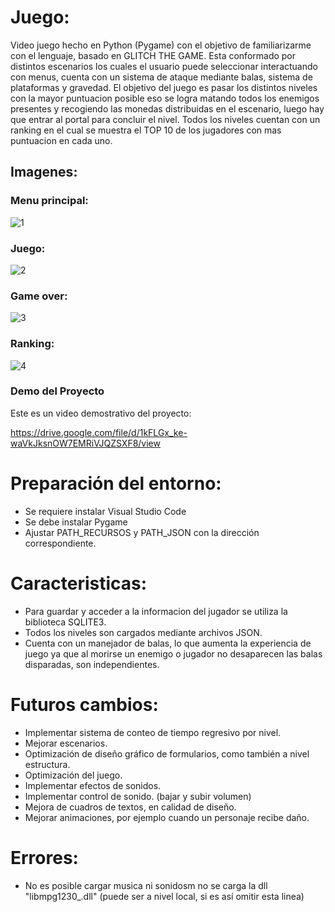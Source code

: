# Juego:

Video juego hecho en Python (Pygame) con el objetivo de familiarizarme con el lenguaje, basado en GLITCH THE GAME. Esta conformado por distintos escenarios los cuales el usuario puede seleccionar interactuando con menus, cuenta con un sistema de ataque mediante balas, sistema de plataformas y gravedad. El objetivo del juego es pasar los distintos niveles con la mayor puntuacion posible eso se logra matando todos los enemigos presentes y recogiendo las monedas distribuidas en el escenario, luego hay que entrar al portal para concluir el nivel. Todos los niveles cuentan con un ranking en el cual se muestra el TOP 10 de los jugadores con mas puntuacion en cada uno.



## Imagenes:

  ### Menu principal:
  ![1](https://private-user-images.githubusercontent.com/106789613/396240749-f27650c2-9697-4713-9c17-a7ae05a29b04.PNG?jwt=eyJhbGciOiJIUzI1NiIsInR5cCI6IkpXVCJ9.eyJpc3MiOiJnaXRodWIuY29tIiwiYXVkIjoicmF3LmdpdGh1YnVzZXJjb250ZW50LmNvbSIsImtleSI6ImtleTUiLCJleHAiOjE3MzQzNzcyMjMsIm5iZiI6MTczNDM3NjkyMywicGF0aCI6Ii8xMDY3ODk2MTMvMzk2MjQwNzQ5LWYyNzY1MGMyLTk2OTctNDcxMy05YzE3LWE3YWUwNWEyOWIwNC5QTkc_WC1BbXotQWxnb3JpdGhtPUFXUzQtSE1BQy1TSEEyNTYmWC1BbXotQ3JlZGVudGlhbD1BS0lBVkNPRFlMU0E1M1BRSzRaQSUyRjIwMjQxMjE2JTJGdXMtZWFzdC0xJTJGczMlMkZhd3M0X3JlcXVlc3QmWC1BbXotRGF0ZT0yMDI0MTIxNlQxOTIyMDNaJlgtQW16LUV4cGlyZXM9MzAwJlgtQW16LVNpZ25hdHVyZT02MDM3ODEwNzVkY2U1ZWIxOGFhZGUzNTA4ODg2N2ZhZWE1Njk3ZjZlMzNjNDUwMWIzMzhkODU1NTRhYmMyMGM4JlgtQW16LVNpZ25lZEhlYWRlcnM9aG9zdCJ9.9bA-16v0qLTC9GqN4h2_6-R7P4Z_9vTthCbhoc1ROxk)
  ### Juego:
  ![2](https://private-user-images.githubusercontent.com/106789613/396240771-6d348571-f9f1-415c-8e1f-52c7668599dc.PNG?jwt=eyJhbGciOiJIUzI1NiIsInR5cCI6IkpXVCJ9.eyJpc3MiOiJnaXRodWIuY29tIiwiYXVkIjoicmF3LmdpdGh1YnVzZXJjb250ZW50LmNvbSIsImtleSI6ImtleTUiLCJleHAiOjE3MzQzNzcyMjMsIm5iZiI6MTczNDM3NjkyMywicGF0aCI6Ii8xMDY3ODk2MTMvMzk2MjQwNzcxLTZkMzQ4NTcxLWY5ZjEtNDE1Yy04ZTFmLTUyYzc2Njg1OTlkYy5QTkc_WC1BbXotQWxnb3JpdGhtPUFXUzQtSE1BQy1TSEEyNTYmWC1BbXotQ3JlZGVudGlhbD1BS0lBVkNPRFlMU0E1M1BRSzRaQSUyRjIwMjQxMjE2JTJGdXMtZWFzdC0xJTJGczMlMkZhd3M0X3JlcXVlc3QmWC1BbXotRGF0ZT0yMDI0MTIxNlQxOTIyMDNaJlgtQW16LUV4cGlyZXM9MzAwJlgtQW16LVNpZ25hdHVyZT05MzU4MGQ3YjBlYmM5Yjk2ODViMzYyNGYxMTgzNDVhY2Q0Yjk1MzMwOGM5OTViMGE1YjExNjUyNWM2OGQ2OGYwJlgtQW16LVNpZ25lZEhlYWRlcnM9aG9zdCJ9.10o1_u363R0I1QQkShvxdy06Fn-MxIOapkIrEdZawV8)

  ### Game over:
  ![3](https://private-user-images.githubusercontent.com/106789613/396240708-67d557bb-1f41-4806-93c7-14de22d5c772.PNG?jwt=eyJhbGciOiJIUzI1NiIsInR5cCI6IkpXVCJ9.eyJpc3MiOiJnaXRodWIuY29tIiwiYXVkIjoicmF3LmdpdGh1YnVzZXJjb250ZW50LmNvbSIsImtleSI6ImtleTUiLCJleHAiOjE3MzQzNzcyMjMsIm5iZiI6MTczNDM3NjkyMywicGF0aCI6Ii8xMDY3ODk2MTMvMzk2MjQwNzA4LTY3ZDU1N2JiLTFmNDEtNDgwNi05M2M3LTE0ZGUyMmQ1Yzc3Mi5QTkc_WC1BbXotQWxnb3JpdGhtPUFXUzQtSE1BQy1TSEEyNTYmWC1BbXotQ3JlZGVudGlhbD1BS0lBVkNPRFlMU0E1M1BRSzRaQSUyRjIwMjQxMjE2JTJGdXMtZWFzdC0xJTJGczMlMkZhd3M0X3JlcXVlc3QmWC1BbXotRGF0ZT0yMDI0MTIxNlQxOTIyMDNaJlgtQW16LUV4cGlyZXM9MzAwJlgtQW16LVNpZ25hdHVyZT01ZGIyNDA4ZGVkYjE4MjFhMGQxOTM4NzA3MTg0YmMzMDgxNjhlZGFiMWUwODRjOGRhZDcxMDkxMGEwMjFjZDI3JlgtQW16LVNpZ25lZEhlYWRlcnM9aG9zdCJ9.rK67NU5Y-NrM3S68myPA8a6uIIC0raLs7qq6IwPRv1Q)

  ### Ranking:
  ![4]([https://user-images.githubusercontent.com/106789613/207981997-d3e47236-c534-4328-bd7a-64fb1496a633.png](https://private-user-images.githubusercontent.com/106789613/396240807-d862eadf-6727-49a9-9ac7-c4994252ef6f.PNG?jwt=eyJhbGciOiJIUzI1NiIsInR5cCI6IkpXVCJ9.eyJpc3MiOiJnaXRodWIuY29tIiwiYXVkIjoicmF3LmdpdGh1YnVzZXJjb250ZW50LmNvbSIsImtleSI6ImtleTUiLCJleHAiOjE3MzQzNzcyMjMsIm5iZiI6MTczNDM3NjkyMywicGF0aCI6Ii8xMDY3ODk2MTMvMzk2MjQwODA3LWQ4NjJlYWRmLTY3MjctNDlhOS05YWM3LWM0OTk0MjUyZWY2Zi5QTkc_WC1BbXotQWxnb3JpdGhtPUFXUzQtSE1BQy1TSEEyNTYmWC1BbXotQ3JlZGVudGlhbD1BS0lBVkNPRFlMU0E1M1BRSzRaQSUyRjIwMjQxMjE2JTJGdXMtZWFzdC0xJTJGczMlMkZhd3M0X3JlcXVlc3QmWC1BbXotRGF0ZT0yMDI0MTIxNlQxOTIyMDNaJlgtQW16LUV4cGlyZXM9MzAwJlgtQW16LVNpZ25hdHVyZT05MWZhYWQyZDUwM2RhNTY5NmJmNzA2M2UxNTU0NTNiOGVkYjg2ZTFiYTU0MjUzMmQwNzRiMDI5ZTZiNDExMWU3JlgtQW16LVNpZ25lZEhlYWRlcnM9aG9zdCJ9.waW0sO2_EMP62C7eulhe5YBMjET9eIG9yX31b6FKj_M))

### Demo del Proyecto
Este es un video demostrativo del proyecto:

https://drive.google.com/file/d/1kFLGx_ke-waVkJksnOW7EMRiVJQZSXF8/view


# Preparación del entorno:

- Se requiere instalar Visual Studio Code
- Se debe instalar Pygame
- Ajustar PATH_RECURSOS y PATH_JSON con la dirección correspondiente.


# Caracteristicas:

- Para guardar y acceder a la informacion del jugador se utiliza la biblioteca SQLITE3.
- Todos los niveles son cargados mediante archivos JSON.
- Cuenta con un manejador de balas, lo que aumenta la experiencia de juego ya que al morirse un enemigo o jugador no desaparecen las balas disparadas, son independientes.


# Futuros cambios:

- Implementar sistema de conteo de tiempo regresivo por nivel.
- Mejorar escenarios.
- Optimización de  diseño gráfico de formularios, como también a nivel estructura.
- Optimización del juego.
- Implementar efectos de sonidos.
- Implementar control de sonido. (bajar y subir volumen)
- Mejora de cuadros de textos, en calidad de diseño.
- Mejorar animaciones, por ejemplo cuando un personaje recibe daño.


# Errores:

- No es posible cargar musica ni sonidosm no se carga la dll "libmpg1230_.dll" (puede ser a nivel local, si es así omitir esta linea)
